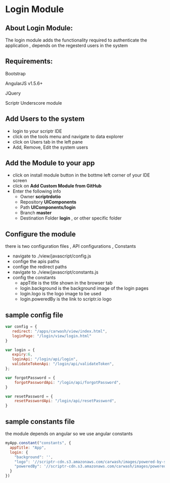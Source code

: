 # Login Module

## About Login Module: 
  The login module adds the functionality required to authenticate the application , depends on the regesterd users in the system
## Requirements:
  Bootstrap
  
  AngularJS v1.5.6+
  
  JQuery
  
  Scriptr Underscore module
## Add Users to the system
  - login to your scriptr IDE
  - click on the tools menu and navigate to data explorer
  - click on Users tab in the left pane
  - Add, Remove, Edit the system users
## Add the Module to your app
  - click on install module button in the bottme left corner of your IDE screen
  - click on  **Add Custom Module from GitHub**
  - Enter the following info
    - Owner **scriptrdotio**
    - Repository **UIComponents**
    - Path **UIComponents/login**
    - Branch **master**
    - Destination Folder **login** , or other specific folder
## Configure the module
  there is two configuration files , API configurations , Constants
  - navigate to ./view/javascript/config.js
  - confige the apis paths 
  - confige the redirect paths 
  - navigate to ./view/javascript/constants.js
  - config the constants
    - appTitle is the title shown in the browser tab
    - login.background is the background image of the login pages
    - login.logo is the logo image to be used
    - login.poweredBy is the link to scriptr.io logo 
## sample config file
```javascript
var config = {
   redirect: "/apps/carwash/view/index.html",
   loginPage: "/login/view/login.html"
}

var login = {
   expiry:6,
   loginApi: "/login/api/login",
   validateTokenApi: "/login/api/validateToken",
};

var forgotPassword = {
    forgotPasswordApi: "/login/api/forgotPassword",
}

var resetPassword = {
    resetPasswordApi: "/login/api/resetPassword",
}


```

## sample constants file
the module depends on angular so we use angular constants

```javascript
myApp.constant("constants", {
  appTitle: "App",
  login: {
    "background": '', 
    "logo": '//scriptr-cdn.s3.amazonaws.com/carwash/images/powered-by-scriptr.png',
    "poweredBy": '//scriptr-cdn.s3.amazonaws.com/carwash/images/powered-by-scriptr.png'
  }
})
```